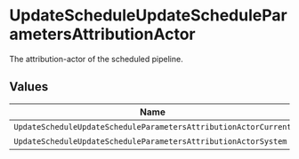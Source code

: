 # UpdateScheduleUpdateScheduleParametersAttributionActor

The attribution-actor of the scheduled pipeline.


## Values

| Name                                                            | Value                                                           |
| --------------------------------------------------------------- | --------------------------------------------------------------- |
| `UpdateScheduleUpdateScheduleParametersAttributionActorCurrent` | current                                                         |
| `UpdateScheduleUpdateScheduleParametersAttributionActorSystem`  | system                                                          |